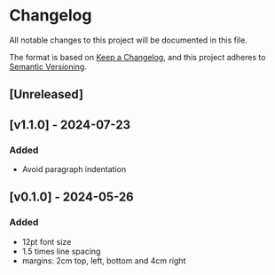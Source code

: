 # Changelog

All notable changes to this project will be documented in this file.

The format is based on [Keep a Changelog](https://keepachangelog.com/en/1.1.0/),
and this project adheres to [Semantic Versioning](https://semver.org/spec/v2.0.0.html).

## [Unreleased]

## [v1.1.0] - 2024-07-23

### Added

- Avoid paragraph indentation

## [v0.1.0] - 2024-05-26

### Added

- 12pt font size
- 1.5 times line spacing
- margins: 2cm top, left, bottom and 4cm right